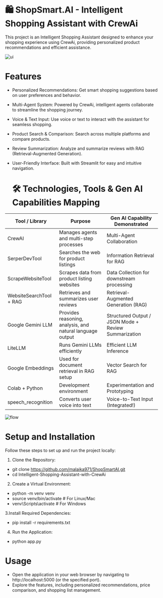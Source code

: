 
# 🛍️ ShopSmart.AI - Intelligent Shopping Assistant with CrewAi
This project is an Intelligent Shopping Assistant designed to enhance your shopping experience using CrewAi, providing personalized product recommendations and efficient assistance.







![ui](https://github.com/user-attachments/assets/65bfe37c-26f3-4cdf-b8cd-6d0638dd2cbb)








# Features
- Personalized Recommendations: Get smart shopping suggestions based on user preferences and behavior.
- Multi-Agent System: Powered by CrewAi, intelligent agents collaborate to streamline the shopping journey.
- Voice & Text Input: Use voice or text to interact with the assistant for seamless shopping.
- Product Search & Comparison: Search across multiple platforms and compare products.
- Review Summarization: Analyze and summarize reviews with RAG (Retrieval-Augmented Generation).
- User-Friendly Interface: Built with Streamlit for easy and intuitive navigation.

  # 🛠️ Technologies, Tools & Gen AI Capabilities Mapping

 | Tool / Library           | Purpose                                             | Gen AI Capability Demonstrated                  |
|--------------------------|-----------------------------------------------------|-------------------------------------------------|
| CrewAI                   | Manages agents and multi-step processes             | Multi-Agent Collaboration                       |
| SerperDevTool            | Searches the web for product listings               | Information Retrieval for RAG                   |
| ScrapeWebsiteTool        | Scrapes data from product listing websites          | Data Collection for downstream processing       |
| WebsiteSearchTool + RAG  | Retrieves and summarizes user reviews               | Retrieval-Augmented Generation (RAG)            |
| Google Gemini LLM        | Provides reasoning, analysis, and natural language output | Structured Output / JSON Mode + Review Summarization |
| LiteLLM                  | Runs Gemini LLMs efficiently                        | Efficient LLM Inference                         |
| Google Embeddings        | Used for document retrieval in RAG setup            | Vector Search for RAG                           |
| Colab + Python           | Development environment                             | Experimentation and Prototyping                 |
| speech_recognition       | Converts user voice into text                       | Voice-to-Text Input (Integrated!)               |










![flow](https://github.com/user-attachments/assets/42145b18-ebb4-4365-ba21-d87920cd60fe)













# Setup and Installation
Follow these steps to set up and run the project locally:

1. Clone the Repository:
- git clone https://github.com/malaika971/ShopSmartAI.git
- cd Intelligent-Shopping-Assistant-with-CrewAi


2. Create a Virtual Environment:
- python -m venv venv
- source venv/bin/activate   # For Linux/Mac
- venv\Scripts\activate      # For Windows

3.Install Required Dependencies:
- pip install -r requirements.txt

4. Run the Application:
  - python app.py


# Usage

- Open the application in your web browser by navigating to http://localhost:5000 (or the specified port).
- Explore the features, including personalized recommendations, price comparison, and shopping list management.









